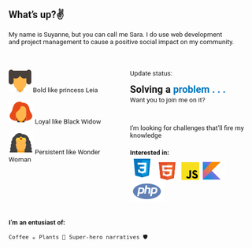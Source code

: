 <!DOCTYPE html>
<html lang="en">
<head>
  <!-- LINK FONTS -->
  <link rel="preconnect" href="https://fonts.googleapis.com">
  <link rel="preconnect" href="https://fonts.gstatic.com" crossorigin>
  <link href="https://fonts.googleapis.com/css2?family=Roboto:wght@300;400;700&display=swap" rel="stylesheet">
  <link rel="stylesheet" href="style.css">
  <style>
  *{
    margin: 0px;
    padding: 0px;
  }
  body{
    font-size: 10pt;
    font-family: 'Roboto', sans-serif;
  }
  main{
    display: flex;
    margin-top:35px;
  }
  main .text{
    margin-left:40px;
    font-weight: 400;
  }
  .text h2{
    margin-top: 2px;
    margin-bottom: 2px;
  }
  .text b{
    color: #0277BD;
  }
  .technologies{
    margin-top: 20px;
  }
  </style>
</head>
<body>
  <h2>What’s up?✌️</h2>
  <p>My name is Suyanne, but you can call me Sara. I do use web development <br>and project management  to cause a positive social impact on my community.</p>
  <main>
    <div class="characters">
      <p>
        <img src="images/LeiaIcon.svg" alt="">
        Bold like princess Leia
      </p>
      <p>
        <img src="images/ViuvaIcon.svg" alt="">
        Loyal like Black Widow
      </p>
      <p>
        <img src="images/WonderWomanIcon.svg" alt="">
        Persistent like Wonder Woman
      </p>
    </div>
    <div class="text">
      <p>Update status:<h2>Solving a <b>problem . . .</b></h2>Want you to join me on it? <br></p><br>
      <p>I’m looking for challenges that’ll fire my <br> knowledge</p>
      <div class="technologies">
        <h4>Interested in: </h4>
        <div class="images">
          <img src="images/CssIcon.svg" alt="Css">
          <img src="images/HtmlIcon.svg" alt="HTML">
          <img src="images/JsIcon.svg" alt="JavaScript">
          <img src="images/KotlinIcon.svg" alt="Kotlin">
          <img src="images/PhpIcon.svg" alt="PHP">
        </div>
      </div>
    </div>
  </main>
  <br>
  <div class="curiosities">
    <h4>I’m an entusiast of:  </h4>
          
    Coffee ☕ Plants 🌵 Super-hero narratives 🛡️
  </div>
</body>
</html>